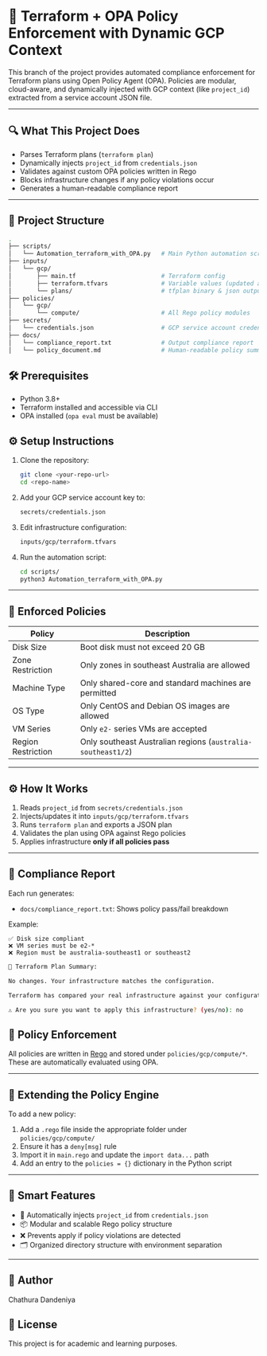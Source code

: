 
# 🚀 Terraform + OPA Policy Enforcement with Dynamic GCP Context

This branch of the project provides automated compliance enforcement for Terraform plans using Open Policy Agent (OPA). Policies are modular, cloud-aware, and dynamically injected with GCP context (like `project_id`) extracted from a service account JSON file.

---

## 🔍 What This Project Does

- Parses Terraform plans (`terraform plan`)
- Dynamically injects `project_id` from `credentials.json`
- Validates against custom OPA policies written in Rego
- Blocks infrastructure changes if any policy violations occur
- Generates a human-readable compliance report

---

## 📁 Project Structure

```bash
.
├── scripts/
│   └── Automation_terraform_with_OPA.py   # Main Python automation script
├── inputs/
│   └── gcp/
│       ├── main.tf                        # Terraform config
│       ├── terraform.tfvars               # Variable values (updated automatically)
│       └── plans/                         # tfplan binary & json outputs
├── policies/
│   └── gcp/
│       └── compute/                       # All Rego policy modules
├── secrets/
│   └── credentials.json                   # GCP service account credentials
├── docs/
│   └── compliance_report.txt              # Output compliance report
│   └── policy_document.md                 # Human-readable policy summary
```

## 🛠 Prerequisites

- Python 3.8+
- Terraform installed and accessible via CLI
- OPA installed (`opa eval` must be available)

## ⚙️ Setup Instructions

1. Clone the repository:
   ```bash
   git clone <your-repo-url>
   cd <repo-name>
   ```

2. Add your GCP service account key to:
   ```bash
   secrets/credentials.json
   ```

3. Edit infrastructure configuration:
   ```bash
   inputs/gcp/terraform.tfvars
   ```

4. Run the automation script:
   ```bash
   cd scripts/
   python3 Automation_terraform_with_OPA.py
   ```

---

## 🔐 Enforced Policies

| Policy             | Description                                                 |
|--------------------|-------------------------------------------------------------|
| Disk Size          | Boot disk must not exceed 20 GB                             |
| Zone Restriction   | Only zones in southeast Australia are allowed               |
| Machine Type       | Only shared-core and standard machines are permitted        |
| OS Type            | Only CentOS and Debian OS images are allowed                |
| VM Series          | Only `e2-` series VMs are accepted                          |
| Region Restriction | Only southeast Australian regions (`australia-southeast1/2`) |

---

## ⚙️ How It Works

1. Reads `project_id` from `secrets/credentials.json`
2. Injects/updates it into `inputs/gcp/terraform.tfvars`
3. Runs `terraform plan` and exports a JSON plan
4. Validates the plan using OPA against Rego policies
5. Applies infrastructure **only if all policies pass**

---

## 📄 Compliance Report

Each run generates:
- `docs/compliance_report.txt`: Shows policy pass/fail breakdown

Example:
```
✅ Disk size compliant
❌ VM series must be e2-*
❌ Region must be australia-southeast1 or southeast2
```
```bash
📄 Terraform Plan Summary:

No changes. Your infrastructure matches the configuration.

Terraform has compared your real infrastructure against your configuration and found no differences.

⚠️ Are you sure you want to apply this infrastructure? (yes/no): no

```


## 📜 Policy Enforcement

All policies are written in [Rego](https://www.openpolicyagent.org/docs/latest/policy-language/) and stored under `policies/gcp/compute/*`. These are automatically evaluated using OPA.

---

## 🧩 Extending the Policy Engine

To add a new policy:
1. Add a `.rego` file inside the appropriate folder under `policies/gcp/compute/`
2. Ensure it has a `deny[msg]` rule
3. Import it in `main.rego` and update the `import data...` path
4. Add an entry to the `policies = {}` dictionary in the Python script

---

## 🧠 Smart Features

- 🧠 Automatically injects `project_id` from `credentials.json`
- 📦 Modular and scalable Rego policy structure
- ❌ Prevents apply if policy violations are detected
- 🗂️ Organized directory structure with environment separation

---

## 👤 Author

Chathura Dandeniya

## 📄 License

This project is for academic and learning purposes.
